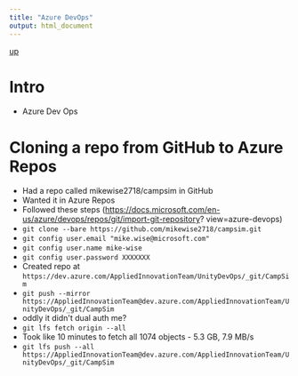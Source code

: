 ```yaml
---
title: "Azure DevOps"
output: html_document
---
```

[up](https://mikewise2718.github.io/markdowndocs/)

# Intro
- Azure Dev Ops


# Cloning a repo from GitHub to Azure Repos
- Had a repo called mikewise2718/campsim in GitHub
- Wanted it in Azure Repos
- Followed these steps (https://docs.microsoft.com/en-us/azure/devops/repos/git/import-git-repository?
view=azure-devops)
- `git clone --bare https://github.com/mikewise2718/campsim.git`
- `git config user.email "mike.wise@microsoft.com"`
- `git config user.name mike-wise`
- `git config user.password XXXXXXX`
-  Created repo at `https://dev.azure.com/AppliedInnovationTeam/UnityDevOps/_git/CampSim`
-  `git push --mirror https://AppliedInnovationTeam@dev.azure.com/AppliedInnovationTeam/UnityDevOps/_git/CampSim`
-    oddly it didn't dual auth me?
- `git lfs fetch origin --all`
-   Took like 10 minutes to fetch all 1074 objects - 5.3 GB, 7.9 MB/s
- `git lfs push --all https://AppliedInnovationTeam@dev.azure.com/AppliedInnovationTeam/UnityDevOps/_git/CampSim`


